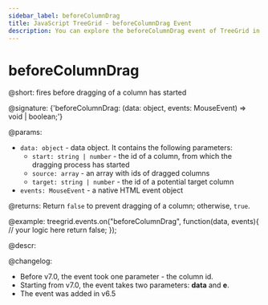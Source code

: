 ```yaml
---
sidebar_label: beforeColumnDrag
title: JavaScript TreeGrid - beforeColumnDrag Event 
description: You can explore the beforeColumnDrag event of TreeGrid in the documentation of the DHTMLX JavaScript UI library. Browse developer guides and API reference, try out code examples and live demos, and download a free 30-day evaluation version of DHTMLX Suite.
---
```


# beforeColumnDrag

@short: fires before dragging of a column has started

@signature: {'beforeColumnDrag: (data: object, events: MouseEvent) => void | boolean;'}

@params:
- `data: object` - data object. It contains the following parameters:
	- `start: string | number` - the id of a column, from which the dragging process has started
	- `source: array` - an array with ids of dragged columns
	- `target: string | number` - the id of a potential target column
- `events: MouseEvent` - a native HTML event object

@returns:
Return `false` to prevent dragging of a column; otherwise, `true`.

@example:
treegrid.events.on("beforeColumnDrag", function(data, events){
	// your logic here
    return false;
});

@descr:

@changelog:

- Before v7.0, the event took one parameter - the column id. 
- Starting from v7.0, the event takes two parameters: **data** and **e**.
- The event was added in v6.5

[comment]: # (@relatedapi: treegrid/api/treegrid_dragitem_config.md treegrid/api/treegrid_aftercolumndrag_event.md treegrid/api/treegrid_aftercolumndrop_event.md treegrid/api/treegrid_beforecolumndrop_event.md treegrid/api/treegrid_cancolumndrop_event.md treegrid/api/treegrid_cancelcolumndrop_event.md treegrid/api/treegrid_dragcolumnin_event.md treegrid/api/treegrid_dragcolumnout_event.md treegrid/api/treegrid_dragcolumnstart_event.md)

[comment]: # (@related: treegrid/configuration.md#drag-n-drop-inside-the-grid)
